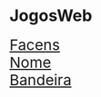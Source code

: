 # JogosWeb
<div style="font-size: 26px;">
       <a href="PaginaWeb/facens.html">Facens</a>
</div>
<div style="font-size: 26px;">
       <a href="PaginaWeb/exemplo.html">Nome</a>
</div>
<div style="font-size: 26px;">
       <a href="PaginaWeb/bandeira.html">Bandeira</a>
</div>



